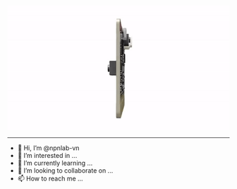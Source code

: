 <p align="center">
  <img src="https://github.com/npnlab-vn/npnlab-vn/blob/main/microbit.gif" width="2400px" align="center">
</p>

---

- 👋 Hi, I’m @npnlab-vn
- 👀 I’m interested in ...
- 🌱 I’m currently learning ...
- 💞️ I’m looking to collaborate on ...
- 📫 How to reach me ...

<!---
npnlab-vn/npnlab-vn is a ✨ special ✨ repository because its `README.md` (this file) appears on your GitHub profile.
You can click the Preview link to take a look at your changes.
--->
